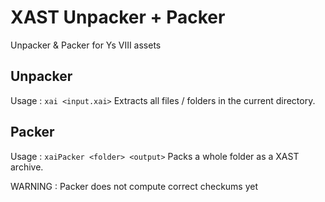# XAST Unpacker + Packer

Unpacker & Packer for Ys VIII assets

## Unpacker

Usage : `xai <input.xai>`
Extracts all files / folders in the current directory.

## Packer

Usage : `xaiPacker <folder> <output>`
Packs a whole folder as a XAST archive.

WARNING : Packer does not compute correct checkums yet
